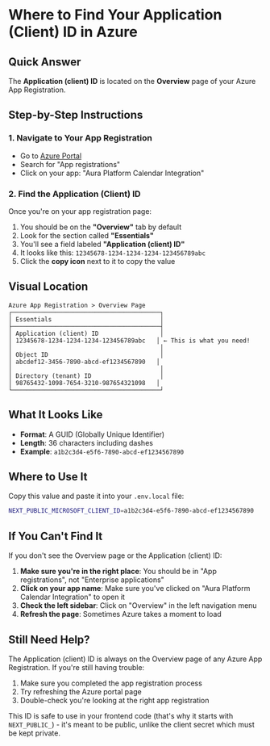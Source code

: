 # Where to Find Your Application (Client) ID in Azure

## Quick Answer
The **Application (client) ID** is located on the **Overview** page of your Azure App Registration.

## Step-by-Step Instructions

### 1. Navigate to Your App Registration
- Go to [Azure Portal](https://portal.azure.com)
- Search for "App registrations" 
- Click on your app: "Aura Platform Calendar Integration"

### 2. Find the Application (Client) ID
Once you're on your app registration page:

1. You should be on the **"Overview"** tab by default
2. Look for the section called **"Essentials"** 
3. You'll see a field labeled **"Application (client) ID"**
4. It looks like this: `12345678-1234-1234-1234-123456789abc`
5. Click the **copy icon** next to it to copy the value

## Visual Location
```
Azure App Registration > Overview Page
┌─────────────────────────────────────────┐
│ Essentials                              │
├─────────────────────────────────────────┤
│ Application (client) ID                 │
│ 12345678-1234-1234-1234-123456789abc   │ ← This is what you need!
│                                         │
│ Object ID                               │
│ abcdef12-3456-7890-abcd-ef1234567890   │
│                                         │
│ Directory (tenant) ID                   │
│ 98765432-1098-7654-3210-987654321098   │
└─────────────────────────────────────────┘
```

## What It Looks Like
- **Format**: A GUID (Globally Unique Identifier)
- **Length**: 36 characters including dashes
- **Example**: `a1b2c3d4-e5f6-7890-abcd-ef1234567890`

## Where to Use It
Copy this value and paste it into your `.env.local` file:

```bash
NEXT_PUBLIC_MICROSOFT_CLIENT_ID=a1b2c3d4-e5f6-7890-abcd-ef1234567890
```

## If You Can't Find It
If you don't see the Overview page or the Application (client) ID:

1. **Make sure you're in the right place**: You should be in "App registrations", not "Enterprise applications"
2. **Click on your app name**: Make sure you've clicked on "Aura Platform Calendar Integration" to open it
3. **Check the left sidebar**: Click on "Overview" in the left navigation menu
4. **Refresh the page**: Sometimes Azure takes a moment to load

## Still Need Help?
The Application (client) ID is always on the Overview page of any Azure App Registration. If you're still having trouble:

1. Make sure you completed the app registration process
2. Try refreshing the Azure portal page
3. Double-check you're looking at the right app registration

This ID is safe to use in your frontend code (that's why it starts with `NEXT_PUBLIC_`) - it's meant to be public, unlike the client secret which must be kept private.
